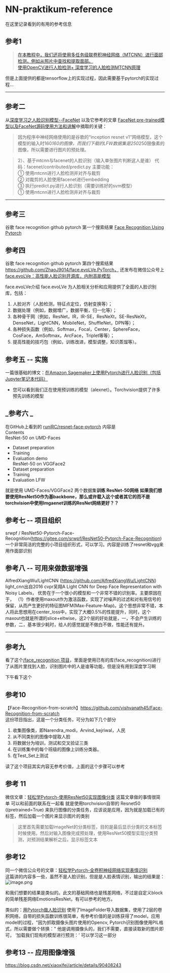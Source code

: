 # NN-praktikum-reference
在这里记录看到的有用的参考信息

## 参考1
> [在本教程中，我们还将使用多任务级联卷积神经网络（MTCNN）进行面部检测，例如从照片中查找和提取面部。](https://machinelearningmastery.com/how-to-develop-a-face-recognition-system-using-facenet-in-keras-and-an-svm-classifier/)   
> [使用OpenCV进行人脸检测+ 深度学习的人脸检测MTCNN原理](https://machinelearningmastery.com/how-to-perform-face-detection-with-classical-and-deep-learning-methods-in-python-with-keras/)

但是上面提供的都是tensorflow上的实现过程，因此需要基于pytorch的实现过程...





---
## 参考二
从[深度学习之人脸识别模型--FaceNet](https://www.buildworld.cn/2020/04/17/%E6%B7%B1%E5%BA%A6%E5%AD%A6%E4%B9%A0%E4%B9%8B%E4%BA%BA%E8%84%B8%E8%AF%86%E5%88%AB%E6%A8%A1%E5%9E%8B-FaceNet/#5%E3%80%81GPU%E5%86%85%E5%AD%98%E6%BA%A2%E5%87%BA%E9%97%AE%E9%A2%98%EF%BC%8C%E5%B7%B2%E7%BB%8F%E8%A7%A3%E5%86%B3) 以及它参考的文章 [FaceNet pre-trained模型以及FaceNet源码使用方法和讲解](https://blog.csdn.net/MrCharles/article/details/80360461)中摘取的关键：
> 因为程序中神经网络使用的是谷歌的“inception resnet v1”网络模型，这个模型的输入时160*160的图像，而我们下载的LFW数据集是250*250限像素的图像，所以需要进行图片的预处理。   

> 2）、基于mtcnn与facenet的人脸识别（输入单张图片判断这人是谁）
代码：facenet/contributed/predict.py
主要功能：   
① 使用mtcnn进行人脸检测并对齐与裁剪   
② 对裁剪的人脸使用facenet进行embedding  
③ 执行predict.py进行人脸识别（需要训练好的svm模型）   
① 使用mtcnn进行人脸检测并对齐与裁剪  
---

## 参考三
谷歌 face recognition github pytorch 第一个搜索结果 [Face Recognition Using Pytorch](https://github.com/timesler/facenet-pytorch)   



## 参考四
谷歌 face recognition github pytorch 第四个搜索结果 https://github.com/ZhaoJ9014/face.evoLVe.PyTorch，  还发布在微信公众号上[face.evoLVe：高性能人脸识别开源库，内附高能模型](https://mp.weixin.qq.com/s/V8VoyMqVvjblH358ozcWEg)   

face.evoLVe介绍
face.evoLVe 为人脸相关分析和应用提供了全面的人脸识别库，包括：   
1. 人脸对齐（人脸检测，特征点定位，仿射变换等）；   
2. 数据处理（例如，数据增广，数据平衡，归一化等）；   
3. 各种骨干网（例如，ResNet，IR，IR-SE，ResNeXt，SE-ResNeXt，DenseNet，LightCNN，MobileNet，ShuffleNet，DPN等）；   
4. 各种损失函数（例如，Softmax，Focal，Center，SphereFace，CosFace，AmSoftmax，ArcFace，Triplet等等）；   
5. 提高性能的技巧包（例如，训练改进，模型调整，知识蒸馏等）。    


## 参考五 -- 实施
一篇很基础的博文：[在Amazon Sagemaker上使用Pytorch进行人脸识别（包括Jupyter笔记本代码）](https://medium.com/vaibhav-malpanis-blog/face-recognition-using-pytorch-on-amazon-sagemaker-c4f9f34c45f5)  
+ 您可以看到我们正在使用预训练的模型（alexnet）。Torchvision提供了许多预先训练的模型


## _参考六 _
在GitHub上看到的 [runiRC/resnet-face-pytorch](https://github.com/AruniRC/resnet-face-pytorch)  内容是   
Contents   
ResNet-50 on UMD-Faces
  + Dataset preparation
  + Training
  + Evaluation demo   
ResNet-50 on VGGFace2   
  + Dataset preparation
  + Training
  + Evaluation LFW   
  
就是使用 UMD-Faces/VGGFace2 两个数据集**训练 ResNet-50网络** __如果我们想要使用ResNet50作为基backbone，那么或许载入这个或者其它的而不是 torchvision中使用Imgaenet训练的ResNet网络更好？？__

## 参考七  -- 项目组织
srwpf / ResNet50-Pytorch-Face-Recognition(https://gitee.com/srwpf/ResNet50-Pytorch-Face-Recognition)
一个非常简洁的完整的小项目组织形式，可以学习。内容是训练了resnet和vgg来用作面部识别

## 参考八  -- 可用来做数据增强
AlfredXiangWu/LightCNN (https://github.com/AlfredXiangWu/LightCNN)
light_cnn出自2016 cvpr吴翔A Light CNN for Deep Face Representation with Noisy Labels，
优势在于一个很小的模型和一个非常不错的识别率。主要原因在于，
（1）作者使用maxout作为激活函数，实现了对噪声的过滤和对有用信号的保留，从而产生更好的特征图MFM(Max-Feature-Map)。这个思想非常不错，本人将此思想用在center_loss中，实现了大概0.5%的性能提升，同时，这个maxout也就是所谓的slice+eltwise，这2个层的好处就是，一，不会产生训练的参数，二，基本很少耗时，给人的感觉就是不做白不做，性能还有提升。

---

## 参考九
看了这个[/face_recognition 项目](https://github.com/ageitgey/face_recognition)，里面是使用已有的库(face_recognition)进行了从图片里找到人脸，识别图片中的人是谁等功能，但是没有用到深度学习啊

下午看下这个
## 参考10
【Face-Recognition-from-scratch】https://github.com/vishvanath45/Face-Recognition-from-scratch   
这份项目指出，这是一个分类任务，可分为如下几个部分  
1. 收集图像类，即Narendra_modi，Arvind_kejriwal，人民
2. 从不同类别的图像中提取人脸
3. 将数据分为培训，测试和交叉验证三类
4. 在训练集中的每个班级的图像上训练分类器。
5. 在Test_Set上测试   

读了这个项目其实内容无参考价值，上面的这个步骤可以参考

## 参考 11 
微信文章：[轻松学Pytorch-使用ResNet50实现图像分类](https://mp.weixin.qq.com/mp/appmsgalbum?action=getalbum&__biz=MzA4MDExMDEyMw==&scene=1&album_id=1345187450108411905&count=3&uin=&key=&devicetype=Windows+10&version=620603c8&lang=zh_CN&ascene=1&winzoom=1)
这篇文章做的事情很简单 可以和前面的联系在一起看 就是使用torchvision自带的 Resnet50 ((pretrained=True) 来执行图像的分类任务，应该说是应用，因为就是加载已有的标签，然后加载一个图片来显示图片的类别
> 这里首先需要加载ImageNet的分类标签，目的是最后显示分类的文本标签时候使用。然后对输入图像完成预处理，使用ResNet50模型实现分类预测，对预测结果解析之后，显示标签文本

## 参考12
同一个微信公众号的文章：[轻松学Pytorch-全卷积神经网络实现表情识别](https://mp.weixin.qq.com/s?__biz=MzA4MDExMDEyMw==&mid=2247488958&idx=1&sn=172fff12a2b0486ca3eacdcb7f5bf562&chksm=9fa862faa8dfebecec80ed4555e295896789a098574d013e2f63517193293e1dd8cb24404e3e&scene=178&cur_album_id=1345187450108411905#rd)   
这篇讲的内容多一些，虽然不是人脸识别，但是是人脸表情识别，输出的结果是：
![image.png](https://i.loli.net/2020/12/22/1kwUOIzyg9cXA6N.png)   

和我们想要的结果是类似的。此文的基础网络也是残差网络，不过是自定义block的简单残差网络EmotionsResNet，有可以参考的地方。

类似的：[用Pytorch做人脸识别](https://www.jianshu.com/p/bd855481eda7)  使用了ImageFolder导入数据集，使用了2层的卷积网络，自带的损失函数训练很简单，有参考价值的是训练获得了model，应用model的过程，"因为抓取摄像头图片使用的Opencv, Pytorch识别图像使用PIL格式，所以需要做个转换：" 他是调用摄像头的，我们不需要，直接读取新的图片即可， ‘加载我们现有的模型进行预测：’ 可以学习这一部分


## 参考13 -- 应用图像增强
https://blog.csdn.net/xiaoxifei/article/details/90408243
